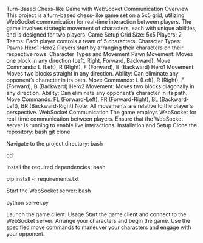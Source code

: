 Turn-Based Chess-like Game with WebSocket Communication
Overview
This
 project is a turn-based chess-like game set on a 5x5 grid, utilizing 
WebSocket communication for real-time interaction between players. The 
game involves strategic movement of characters, each with unique 
abilities, and is designed for two players.
Game Setup
Grid Size: 5x5
Players: 2
Teams: Each player controls a team of 5 characters.
Character Types:
Pawns
Hero1
Hero2
Players start by arranging their characters on their respective rows.
Character Types and Movement
Pawn
Movement: Moves one block in any direction (Left, Right, Forward, Backward).
Move Commands: L (Left), R (Right), F (Forward), B (Backward)
Hero1
Movement: Moves two blocks straight in any direction.
Ability: Can eliminate any opponent’s character in its path.
Move Commands: L (Left), R (Right), F (Forward), B (Backward)
Hero2
Movement: Moves two blocks diagonally in any direction.
Ability: Can eliminate any opponent’s character in its path.
Move Commands: FL (Forward-Left), FR (Forward-Right), BL (Backward-Left), BR (Backward-Right)
Note: All movements are relative to the player’s perspective.
WebSocket Communication
The
 game employs WebSocket for real-time communication between players. 
Ensure that the WebSocket server is running to enable live interactions.
Installation and Setup
Clone the repository:
bash
git clone <repository-url>

Navigate to the project directory:
bash

cd <project-directory>

Install the required dependencies:
bash

pip install -r requirements.txt

Start the WebSocket server:
bash

python server.py

Launch the game client.
Usage
Start the game client and connect to the WebSocket server.
Arrange your characters and begin the game.
Use the specified move commands to maneuver your characters and engage with your opponent.
